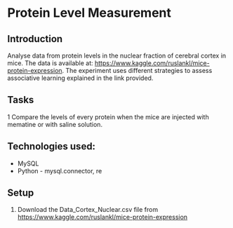 # Protein Level Measurement

## Introduction
Analyse data from protein levels in the nuclear fraction of cerebral cortex in mice. The data is available at: https://www.kaggle.com/ruslankl/mice-protein-expression. The experiment uses different strategies to assess associative learning explained in the link provided. 

## Tasks

1 Compare the levels of every protein when the mice are injected with mematine or with saline solution.

## Technologies used:

* MySQL
* Python - mysql.connector, re

## Setup

1. Download the Data_Cortex_Nuclear.csv file from https://www.kaggle.com/ruslankl/mice-protein-expression
